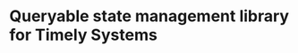 Queryable state management library for Timely Systems
=====================================================

